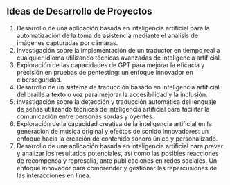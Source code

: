 ## Ideas de Desarrollo de Proyectos
1. Desarrollo de una aplicación basada en inteligencia artificial para la automatización de la toma de asistencia mediante el análisis de imágenes capturadas por cámaras.
2. Investigación sobre la implementación de un traductor en tiempo real a cualquier idioma utilizando técnicas avanzadas de inteligencia artificial.
3. Exploración de las capacidades de GPT para mejorar la eficacia y precisión en pruebas de pentesting: un enfoque innovador en ciberseguridad.
4. Desarrollo de un sistema de traducción basado en inteligencia artificial del braille a texto o voz para mejorar la accesibilidad y la inclusión.
5. Investigación sobre la detección y traducción automática del lenguaje de señas utilizando técnicas de inteligencia artificial para facilitar la comunicación entre personas sordas y oyentes.
6. Exploración de la capacidad creativa de la inteligencia artificial en la generación de música original y efectos de sonido innovadores: un enfoque hacia la creación de contenido sonoro único y personalizado.
7. Desarrollo de una aplicación basada en inteligencia artificial para prever y analizar los resultados potenciales, así como las posibles reacciones de recompensa y represalia, ante publicaciones en redes sociales. Un enfoque innovador para comprender y gestionar las repercusiones de las interacciones en línea.

